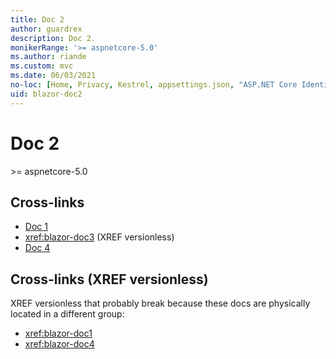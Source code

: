 ```yaml
---
title: Doc 2
author: guardrex
description: Doc 2.
monikerRange: '>= aspnetcore-5.0'
ms.author: riande
ms.custom: mvc
ms.date: 06/03/2021
no-loc: [Home, Privacy, Kestrel, appsettings.json, "ASP.NET Core Identity", cookie, Cookie, Blazor, "Blazor Server", "Blazor WebAssembly", "Identity", "Let's Encrypt", Razor, SignalR]
uid: blazor-doc2
---
```

# Doc 2

&gt;= aspnetcore-5.0

## Cross-links

* [Doc 1](/aspnet/core/blazor/doc1)
* <xref:blazor-doc3> (XREF versionless)
* [Doc 4](/aspnet/core/blazor/doc4)

## Cross-links (XREF versionless)

XREF versionless that probably break because these docs are physically located in a different group:

* <xref:blazor-doc1>
* <xref:blazor-doc4>
